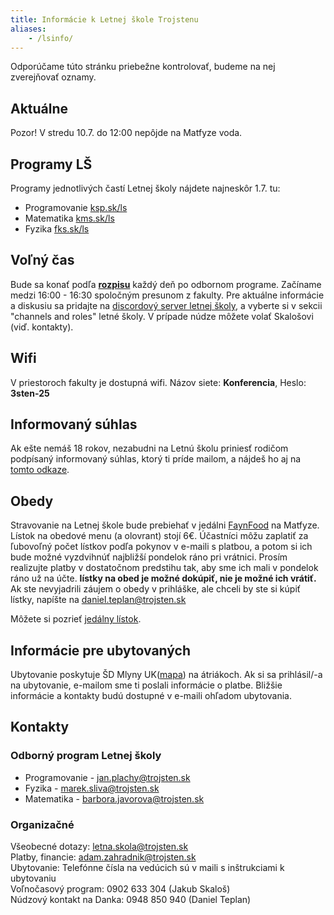 ```yaml
---
title: Informácie k Letnej škole Trojstenu
aliases: 
    - /lsinfo/
---
```


<div class="alert alert-info">
Odporúčame túto stránku priebežne kontrolovať, budeme na nej zverejňovať oznamy.
</div>

## Aktuálne
Pozor! V stredu 10.7. do 12:00 nepôjde na Matfyze voda.

## Programy LŠ

Programy jednotlivých častí Letnej školy nájdete najneskôr 1.7. tu:

- Programovanie [ksp.sk/ls](https://ksp.sk/ls)
- Matematika [kms.sk/ls](https://kms.sk/ls/)
- Fyzika [fks.sk/ls](https://fks.sk/ls)

## Voľný čas

Bude sa konať podľa **[rozpisu](https://docs.google.com/spreadsheets/d/e/2PACX-1vQO4NxNefZfVY7xEONwnmMDLLjUa6gG4OFOthNGwjGchwRwVystkbDZ5tLAtq6owpzoinwaBgtoL4-D/pubhtml?gid=992847862&single=true)** každý deň po odbornom programe. Začíname medzi 16:00 - 16:30 spoločným presunom z fakulty. 
Pre aktuálne informácie a diskusiu sa pridajte na [discordový server letnej školy](https://discord.gg/q5kTuDpZbn), a vyberte si v sekcii "channels and roles" letné školy.
V prípade núdze môžete volať Skalošovi (viď. kontakty). 

## Wifi

V priestoroch fakulty je dostupná wifi. Názov siete: **Konferencia**, Heslo: **3sten-25** 

## Informovaný súhlas

Ak ešte nemáš 18 rokov, nezabudni na Letnú školu priniesť rodičom podpísaný informovaný súhlas, ktorý ti príde mailom, a nájdeš ho aj na [tomto odkaze](https://drive.google.com/file/d/1RagKtnZsRIha4VdWx7H9P2dZr2qpGaOc/view?usp=drive_link).

## Obedy
Stravovanie na Letnej škole bude prebiehať v jedálni [FaynFood](http://www.freefood.sk/) na Matfyze. Lístok na obedové menu (a olovrant) stojí 6€. Účastníci môžu zaplatiť za ľubovoľný počet lístkov podľa pokynov v e-maili s platbou, a potom si ich bude možné vyzdvihnúť najbližší pondelok ráno pri vrátnici. Prosím realizujte platby v dostatočnom predstihu tak, aby sme ich mali v pondelok ráno už na účte. **lístky na obed je možné dokúpiť, nie je možné ich vrátiť.** 
Ak ste nevyjadrili záujem o obedy v prihláške, ale chceli by ste si kúpiť lístky, napíšte na daniel.teplan@trojsten.sk

Môžete si pozrieť [jedálny lístok](https://drive.google.com/file/d/1jBeVcyws2Kd1lRryLsvQpxbk2qgYm01U/view?usp=sharing).

## Informácie pre ubytovaných

Ubytovanie poskytuje ŠD Mlyny UK([mapa](https://mapy.com/s/kamopovala)) na átriákoch. Ak si sa prihlásil/-a na ubytovanie, e-mailom sme ti poslali informácie o platbe. Bližšie informácie a kontakty budú dostupné v e-maili ohľadom ubytovania.

## Kontakty

### Odborný program Letnej školy

- Programovanie - jan.plachy@trojsten.sk
- Fyzika -  marek.sliva@trojsten.sk
- Matematika - barbora.javorova@trojsten.sk

### Organizačné

Všeobecné dotazy: letna.skola@trojsten.sk\
Platby, financie: adam.zahradnik@trojsten.sk\
Ubytovanie: Telefónne čísla na vedúcich sú v maili s inštrukciami k ubytovaniu\
Voľnočasový program: 0902 633 304 (Jakub Skaloš)\
Núdzový kontakt na Danka: 0948 850 940 (Daniel Teplan)
